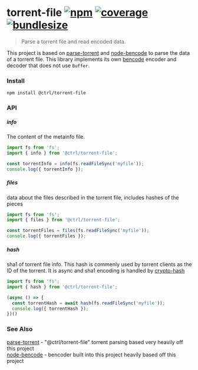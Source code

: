 # torrent-file [![npm](https://badgen.net/npm/v/@ctrl/torrent-file)](https://www.npmjs.com/package/@ctrl/torrent-file) [![coverage](https://badgen.net/codecov/c/github/scttcper/torrent-file)](https://codecov.io/gh/scttcper/torrent-file) [![bundlesize](https://badgen.net/bundlephobia/min/@ctrl/torrent-file)](https://bundlephobia.com/result?p=@ctrl/torrent-file)

> Parse a torrent file and read encoded data. 

This project is based on [parse-torrent](https://www.npmjs.com/package/parse-torrent) and [node-bencode](https://github.com/themasch/node-bencode) to parse the data of a torrent file. This library implements its own [bencode](http://www.bittorrent.org/beps/bep_0003.html) encoder and decoder that does not use `Buffer`.

### Install
```console
npm install @ctrl/torrent-file
```

### API

##### info
The content of the metainfo file.
```ts
import fs from 'fs';
import { info } from '@ctrl/torrent-file';

const torrentInfo = info(fs.readFileSync('myfile'));
console.log({ torrentInfo });
```

##### files
data about the files described in the torrent file, includes hashes of the pieces
```ts
import fs from 'fs';
import { files } from '@ctrl/torrent-file';

const torrentFiles = files(fs.readFileSync('myfile'));
console.log({ torrentFiles });
```

##### hash
sha1 of torrent file info. This hash is commenly used by torrent clients as the ID of the torrent. It is async and sha1 encoding is handled by [crypto-hash](https://github.com/sindresorhus/crypto-hash)
```ts
import fs from 'fs';
import { hash } from '@ctrl/torrent-file';

(async () => {
  const torrentHash = await hash(fs.readFileSync('myfile'));
  console.log({ torrentHash });
})()
```


### See Also
[parse-torrent](https://www.npmjs.com/package/parse-torrent) - "@ctrl/torrent-file" torrent parsing based very heavily off this project  
[node-bencode](https://github.com/themasch/node-bencode) - bencoder built into this project heavily based off this project   
